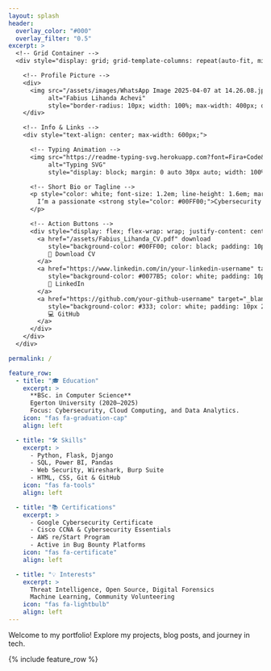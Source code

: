 ```yaml
---
layout: splash
header:
  overlay_color: "#000"
  overlay_filter: "0.5"
excerpt: >
  <!-- Grid Container -->
  <div style="display: grid; grid-template-columns: repeat(auto-fit, minmax(300px, 1fr)); gap: 30px; padding: 40px; align-items: center; justify-items: center;">

    <!-- Profile Picture -->
    <div>
      <img src="/assets/images/WhatsApp Image 2025-04-07 at 14.26.08.jpeg" 
           alt="Fabius Lihanda Achevi" 
           style="border-radius: 10px; width: 100%; max-width: 400px; object-fit: cover; border: 6px solid #00FF00; box-shadow: 0 4px 10px rgba(0,0,0,0.6);">
    </div>

    <!-- Info & Links -->
    <div style="text-align: center; max-width: 600px;">

      <!-- Typing Animation -->
      <img src="https://readme-typing-svg.herokuapp.com?font=Fira+Code&weight=700&pause=1000&color=00FF00&width=700&height=100&lines=Cybersecurity+%7C+Data+Science+%7C+Python+Web+Development;Passionate+about+Securing+the+Digital+World;Analyzing+Data+for+Meaningful+Insights;Building+Scalable+and+Secure+Web+Applications" 
           alt="Typing SVG" 
           style="display: block; margin: 0 auto 30px auto; width: 100%; max-width: 700px; height: auto;">

      <!-- Short Bio or Tagline -->
      <p style="color: white; font-size: 1.2em; line-height: 1.6em; margin-bottom: 20px;">
        I’m a passionate <strong style="color: #00FF00;">Cybersecurity Enthusiast</strong> and <strong style="color: #00FF00;">Data Analyst</strong> with a love for solving real-world problems using code. I thrive at the intersection of security and analytics, and I'm on a mission to make digital spaces safer and smarter.
      </p>

      <!-- Action Buttons -->
      <div style="display: flex; flex-wrap: wrap; justify-content: center; gap: 15px; margin-top: 20px;">
        <a href="/assets/Fabius_Lihanda_CV.pdf" download 
           style="background-color: #00FF00; color: black; padding: 10px 20px; border-radius: 6px; text-decoration: none; font-weight: bold;">
           📄 Download CV
        </a>
        <a href="https://www.linkedin.com/in/your-linkedin-username" target="_blank" 
           style="background-color: #0077B5; color: white; padding: 10px 20px; border-radius: 6px; text-decoration: none; font-weight: bold;">
           🔗 LinkedIn
        </a>
        <a href="https://github.com/your-github-username" target="_blank" 
           style="background-color: #333; color: white; padding: 10px 20px; border-radius: 6px; text-decoration: none; font-weight: bold;">
           💻 GitHub
        </a>
      </div>
    </div>
  </div>

permalink: /

feature_row:
  - title: "🎓 Education"
    excerpt: >
      **BSc. in Computer Science**  
      Egerton University (2020–2025)  
      Focus: Cybersecurity, Cloud Computing, and Data Analytics.
    icon: "fas fa-graduation-cap"
    align: left

  - title: "🛠 Skills"
    excerpt: >
      - Python, Flask, Django  
      - SQL, Power BI, Pandas  
      - Web Security, Wireshark, Burp Suite  
      - HTML, CSS, Git & GitHub
    icon: "fas fa-tools"
    align: left

  - title: "📚 Certifications"
    excerpt: >
      - Google Cybersecurity Certificate  
      - Cisco CCNA & Cybersecurity Essentials  
      - AWS re/Start Program  
      - Active in Bug Bounty Platforms
    icon: "fas fa-certificate"
    align: left

  - title: "💡 Interests"
    excerpt: >
      Threat Intelligence, Open Source, Digital Forensics  
      Machine Learning, Community Volunteering
    icon: "fas fa-lightbulb"
    align: left
---
```


Welcome to my portfolio! Explore my projects, blog posts, and journey in tech.

{% include feature_row %}
